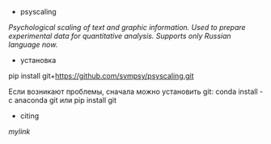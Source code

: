 <!---
title: "README"
date: '2022-09-01'
author: "С. В. Морозова"
--->
- psyscaling

*Psychological scaling of text and graphic information. Used to prepare experimental data for quantitative analysis. Supports only Russian language now.*

- установка

pip install git+https://github.com/svmpsy/psyscaling.git

Если возникают проблемы, сначала можно установить git:
conda install -c anaconda git или pip install git

- сiting

*mylink*
